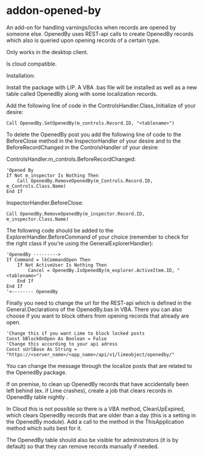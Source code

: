 # addon-opened-by

An add-on for handling varnings/locks when records are opened by someone else. OpenedBy uses REST-api calls to create OpenedBy records which also is queried upon opening records of a certain type. 

Only works in the desktop client. 

Is cloud compatible.

Installation:

Install the package with LIP. A VBA .bas file will be installed as well as a new table called OpenedBy along with some localization records.

Add the following line of code in the ControlsHandler.Class_Initialize of your desire:

```
Call OpenedBy.SetOpenedBy(m_controls.Record.ID, "<tablename>")
```

To delete the OpenedBy post you add the following line of code to the BeforeClose method in the InspectorHandler of your desire and to the BeforeRecordChanged in the ControlsHandler of your desire:

ControlsHandler.m_controls.BeforeRecordChanged:
```
'Opened By
If Not m_inspector Is Nothing Then
    Call OpenedBy.RemoveOpenedBy(m_Controls.Record.ID, m_Controls.Class.Name)
End If

```

InspectorHandler.BeforeClose:
```
Call OpenedBy.RemoveOpenedBy(m_inspector.Record.ID, m_inspector.Class.Name)
```

The following code should be added to the ExplorerHandler.BeforeCommand of your choice (remember to check for the right class if you're using the GeneralExplorerHandler):

```
'OpenedBy --------->
If Command = lkCommandOpen Then        
    If Not ActiveUser Is Nothing Then
        Cancel = OpenedBy.IsOpenedBy(m_explorer.ActiveItem.ID, "<tablename>")
    End If
End If
'<-------- OpenedBy
```

Finally you need to change the url for the REST-api which is defined in the General.Declarations of the OpenedBy.bas in VBA. There you can also choose if you want to block others from opening records that already are open.
```
'Change this if you want Lime to block locked posts
Const bBlockOnOpen As Boolean = False
'Change this according to your api adress
Const sUrlBase As String = "https://<server_name>/<app_name>/api/v1/limeobject/openedby/"
```
You can change the message through the localize posts that are related to the OpenedBy package.

If on premise, to clean up OpenedBy records that have accidentally been left behind (ex. if Lime crashes), create a job that clears records in OpenedBy table nightly . 

In Cloud this is not possible so there is a VBA method, CleanUpExpired, which clears OpenedBy records that are older than a day (this is a setting in the OpenedBy module). Add a call to the method in the ThisApplication method which suits best for it.  

The OpenedBy table should also be visible for administrators (it is by default) so that they can remove records manually if needed.


